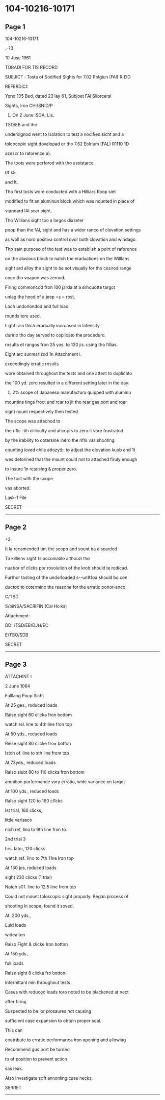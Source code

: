 # 104-10216-10171

## Page 1

104-10216-10171

.-?3

10 Juse 1961

TORADI FOR TIS RECORD

SUEJICT : Tosta of Sodified Sights for 7.02 Polgiun (FAI) RI£lO

REFERDiCI:

Yono 105 Bed, dated 23 lay 61, Subjoet FAl Silorcersl

Sights, Iron CHI/SNID/P

1. On 2 June ISGA, Lis.

TSD/EB and the

undersignod went to Isolation to test a nodified sicht and a

tolcocopic sight dovelopad or tho 7.62 Eolrium (FAL) R1110 1D

azescr to ratorence a).

The toots were perforod with tho assistarce

0f k5.

and It.

Tho first tosts wore conducted with a Hilliars Roop siet

modified to fit an aluminun block which was nounted in place of

standard IAl scar sight.

Tho Willians sight too a largos diazeter

poop than the fAl, sight and has a widor ranco of clovation settings

as woll as noro positiva control ovor both clovation and windago.

Tho sain purposo of tho test was to establish a poirt of raforonce

on the alusious block to natch the eraduations on the Willlans

sight ard alloy the sight to be sot visually for tho cosirod range

onco tho voapon was zerood.

Firing commoncod fron 100 jarda at a silhouotte targot

unlag the hood of a jeep =s = rost.

Loch undorlondod and full load

rounds tore used.

Light rain thich eradually incroased in Intensity

durino tho day served to coplicato the proceduro.

rosults et rangos fron 25 yos. to 130 jis. using tho fillias

Eight arc sunmarizod 1n Attachment I.

exceedingly crratic rosults

wore obtained throughout the tests and one attent to duplicato

the 100 yd. zoro resulted in a different setting later in the day:

1. 2% scope of Japaneso manufacturo quipped with aluminu

mountins tings froct and rcar to jit tho rear gas port and roar

signt nount respectively then tested.

The scope was attachod to

the riflc -ith dilliculty and aticopts to zero it vore frustratod

by the irability to cotersine :hero the riflo vas shooting.

counting ioved chile attozyti:: to adjust the olovation kuob and 1t

wes detorined that the mount could not to attached firuly enough

to Insure 1n retaising & proper zero.

The tost with the scope

vas aborted.

Lask-1 File

SECRET

---

## Page 2

÷2.

It la recamended tint the scopo and sount ba alscarded

To killiens sight 1s acconiablo althouzi tho

nuabor of clicks por rovolution of the krob should te rodicad.

Furthor tosting of the undorloaded s--un1t1oa should bo con

ductod to cotermino the reasona for the erratic porior-anco.

C/TSD

S/biNSA/SACRIFIN (Cal Hoiks)

Attachment:

DD: /TSD/EB/DJH/EC

E/TSO/SDB

SECRET

---

## Page 3

ATTACHINT I

2 June 1064

Falllang Poop Sicht

At 25 ges., roduced loads

Raise sight 60 clicka fron bottom

watch rel. line to 4th line fron top

At 50 yds., reduced loads

Relse sight 80 clicke fro= botton

Istch of. line to sth line from top

At 73yds., reduced loads

Raiso siubt 80 to 110 clicka fron bottom

amnition porformance vory erratio, wide variance on target

At 100 yds., reduced loads

Ralso sight 120 to 160 cl1cks

Ist trial, 160 clicks,

little variasco

nich ref, lino to 9th line fron to.

2nd trial 3

hrs. lator, 120 clicks

watch ref. 1ino to 7th 11ne Iron top

At 150 jos, roduced loads

sight 230 clicks (1 trial)

Natch s01. line to 12.5 Iine from top

Could not mount toloscopic sight proporly. Began process of

shooting In scope, found it soved.

At. 200 yds.,

Luld loads

widea ton

Raiso Fight & clicke Iron botton

At 150 yds.,

full loads

Raise sight 8 clicka fro botton.

Internittant min throughout tests.

Cases with reduced loads toro noted to be blackened at nect

after fIring.

Suspected to be lor prosaures not causing

sufficient case expansion to obtain proper scal.

This can

coatribute to erratic performanca iron opening and allowiag

Recommend gus port be turned

to of position to prevent action

sas leak.

Also Investigate soft annonling case necks.

SERRET

---

